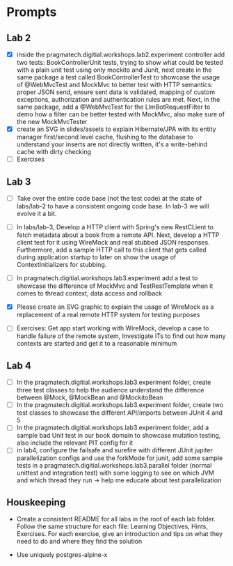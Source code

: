 # Prompts

## Lab 2

- [X] inside the pragmatech.digitial.workshops.lab2.experiment controller add two tests: BookControllerUnit tests, trying to show what could be tested with a plain unit test using only mockito and Junit, next create in the same package a test called BookControllerTest to showcase the usage of @WebMvcTest and MockMvc to better test with HTTP semantics: proper JSON send, ensure sent data is validated, mapping of custom exceptions, authorization and authentication rules are met. Next, in the same package, add a @WebMvcTest for the LlmBotRequestFilter to demo how a filter can be better tested with MockMvc, also make sure of the new MockMvcTester
- [X] create an SVG in slides/assets to explain Hibernate/JPA with its entity manager first/second level cache, flushing to the database to understand your inserts are not directly written, it's a write-behind cache with dirty checking
- [ ] Exercises

## Lab 3

- [ ] Take over the entire code base (not the test code) at the state of labs/lab-2 to have a consistent ongoing code base. In lab-3 we will evolve it a bit.

- [ ] In labs/lab-3, Develop a HTTP client with Spring's new RestCLient to fetch metadata about a book from a remote API. Next, develop a HTTP client test for it using WireMock and real stubbed JSON responses. Furthermore, add a sample HTTP call to this client that gets called during application startup to later on show the usage of ContextInitializers for stubbing.
- [ ] In pragmatech.digitial.workshops.lab3.experiment add a test to showcase the difference of MockMvc and TestRestTemplate when it comes to thread context, data access and rollback

- [X] Please create an SVG graphic to explain the usage of WireMock as a replacement of a real remote HTTP system for testing purposes

- [ ] Exercises: Get app start working with WireMock, develop a case to handle failure of the remote system, Investigate ITs to find out how many contexts are started and get it to a reasonable minimum

## Lab 4

- [ ] In the pragmatech.digitial.workshops.lab3.experiment folder, create three test classes to help the audience understand the difference between @Mock, @MockBean and @MockitoBean
- [ ] In the pragmatech.digitial.workshops.lab3.experiment folder, create two test classes to showcase the different API/imports between JUnit 4 and 5
- [ ] In the pragmatech.digitial.workshops.lab3.experiment folder, add a sample bad Unit test in our book domain to showcase mutation testing, also include the relevant PIT config for it
- [ ] in lab4, configure the failsafe and surefire with different JUnit jupiter parallelization configs and use the forkMode for junit, add some sample tests in a pragmatech.digitial.workshops.lab3.parallel folder (normal unittest and integration test) with some logging to see on which JVM and which thread they run -> help me educate about test parallelization

## Houskeeping

- Create a consistent README for all labs in the root of each lab folder. Follow the same structure for each file: Learning Objectives, Hints, Exercises. For each exercise, give an introduction and tips on what they need to do and where they find the solution

- Use uniquely postgres-alpine-x
